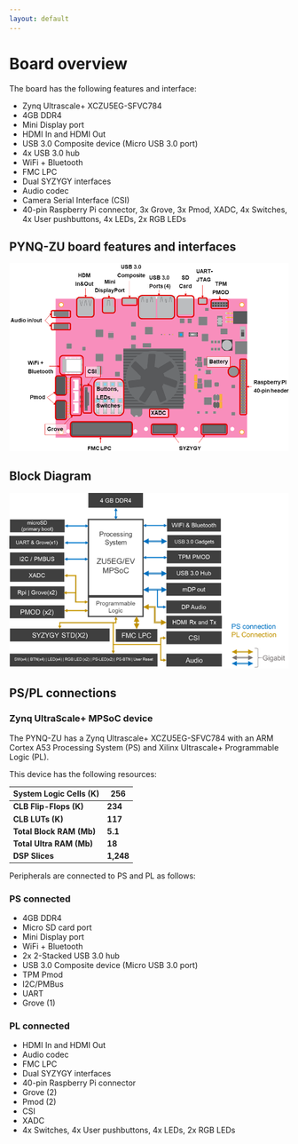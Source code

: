 ```yaml
---
layout: default
---
```


# Board overview

The board has the following features and interface:

* Zynq Ultrascale+ XCZU5EG-SFVC784
* 4GB DDR4
* Mini Display port
* HDMI In and HDMI Out
* USB 3.0  Composite device (Micro USB 3.0 port)
* 4x USB 3.0 hub
* WiFi + Bluetooth
* FMC LPC
* Dual SYZYGY interfaces
* Audio codec
* Camera Serial Interface (CSI)
* 40-pin Raspberry Pi connector, 3x Grove, 3x Pmod, XADC, 4x Switches, 4x User pushbuttons, 4x LEDs, 2x RGB LEDs   

## PYNQ-ZU board features and interfaces

![](./images/pynqzu_hardware.png)

## Block Diagram

![](./images/pynqzu_block_diagram.png)

## PS/PL connections

### Zynq UltraScale+ MPSoC device

The PYNQ-ZU has a Zynq Ultrascale+ XCZU5EG-SFVC784 with an ARM Cortex A53 Processing System (PS) and Xilinx Ultrascale+ Programmable Logic (PL).

This device has the following resources:

| System Logic Cells (K) | 256 |
|-|-|
| __CLB Flip-Flops (K)__ | __234__ |
| __CLB LUTs (K)__ | __117__ |
| __Total Block RAM (Mb)__ | __5.1__ |
| __Total Ultra RAM (Mb)__ | __18__ |
| __DSP Slices__ | __1,248__ |

Peripherals are connected to PS and PL as follows:

### PS connected

* 4GB DDR4
* Micro SD card port
* Mini Display port
* WiFi + Bluetooth
* 2x 2-Stacked USB 3.0 hub
* USB 3.0  Composite device (Micro USB 3.0 port)
* TPM Pmod
* I2C/PMBus
* UART
* Grove (1)

### PL connected

* HDMI In and HDMI Out
* Audio codec
* FMC LPC
* Dual SYZYGY interfaces
* 40-pin Raspberry Pi connector
* Grove (2)
* Pmod (2)
* CSI
* XADC
* 4x Switches, 4x User pushbuttons, 4x LEDs, 2x RGB LEDs   
